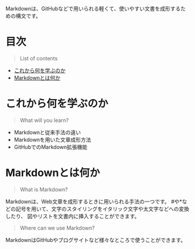 Markdownは、GitHubなどで用いられる軽くて、使いやすい文書を成形するための構文です。

# 目次

> List of contents

- [これから何を学ぶのか](#これから何を学ぶのか)
- [Markdownとは何か](#Markdownとは何か)


# これから何を学ぶのか

> What will you learn?

- Markdownと従来手法の違い
- Markdownを用いた文章成形方法
- GitHubでのMarkdown拡張機能

# Markdownとは何か

> What is Markdown?

Markdownは、Web文章を成形するときに用いられる手法の一つです。
#や*などの記号を用いて、文字のスタイリングをイタリック文字や太文字などへの変換したり、
図やリストを文書内に挿入することができます。

> Where can we use Markdown?

MarkdownはGitHubやブログサイトなど様々なところで使うことができます。

